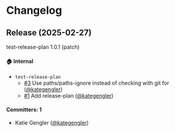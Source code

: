 # Changelog

## Release (2025-02-27)

test-release-plan 1.0.1 (patch)

#### :house: Internal
* `test-release-plan`
  * [#3](https://github.com/kategengler/test-release-plan/pull/3) Use paths/paths-ignore instead of checking with git for ([@kategengler](https://github.com/kategengler))
  * [#1](https://github.com/kategengler/test-release-plan/pull/1) Add release-plan ([@kategengler](https://github.com/kategengler))

#### Committers: 1
- Katie Gengler ([@kategengler](https://github.com/kategengler))
